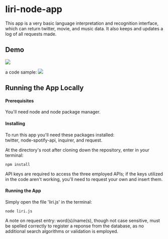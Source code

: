 # liri-node-app

This app is a very basic language interpretation and recognition interface, which can return twitter, movie, and music data.  It also keeps and updates a log of all requests made.  


## Demo

![](https://github.com/ehlerorngard/liri-node-app/blob/master/assets/liriDemo.gif)

a code sample:
![](https://github.com/ehlerorngard/liri-node-app/blob/master/assets/liriCodeSnippet2.png)


## Running the App Locally

#### Prerequisites

You'll need node and node package manager. 


#### Installing

To run this app you'll need these packages installed:  
twitter, node-spotify-api, inquirer, and request.  

At the directory's root after cloning down the repository, enter in your terminal:

```
npm install 
```

API keys are required to access the three employed APIs;  if the keys utilized in the code aren't working, you'll need to request your own and insert them. 


#### Running the App

Simply open the file 'liri.js' in the terminal:
```
node liri.js
```  
A note on request entry: word(s)/name(s), though not case sensitive, must be spelled correctly to register a reponse from the database, as no additional search algorithms or validation is employed.
